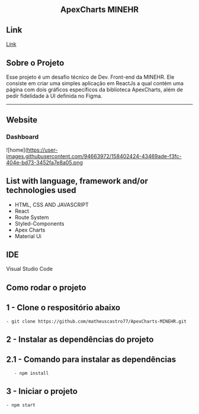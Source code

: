 <h2 align="center"> 
	
ApexCharts MINEHR
</h2>

## Link
[Link](https://charts-minehr.vercel.app/)

## Sobre o Projeto
  Esse projeto é um desafio técnico de Dev. Front-end da MINEHR. Ele consiste em criar uma simples aplicação em ReactJs a qual contém uma página com dois gráficos
  específicos da biblioteca ApexCharts, além de pedir fidelidade à UI definida no Figma.

---
## Website
### Dashboard
![home](https://user-images.githubusercontent.com/94663972/158402424-43469ade-f3fc-404e-bd73-3452fa7e8a05.png


## List with language, framework and/or technologies used
<ul>
	<li>HTML, CSS AND JAVASCRIPT</li>
	<li>React</li>
	<li>Route System</li>
	<li>Styled-Components</li>
  <li>Apex Charts</li> 
  <li>Material Ui</li>
</ul>
 
## IDE

Visual Studio Code

## Como rodar o projeto

## 1 - Clone o respositório abaixo
	- git clone https://github.com/matheuscastro77/ApexCharts-MINEHR.git
## 2 - Instalar as dependências do projeto

## 2.1 - Comando para instalar as dependências
       - npm install
      
## 3 - Iniciar o projeto
	- npm start

